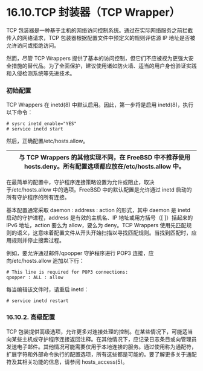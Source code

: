 # 16.10.TCP 封装器（TCP Wrapper）

TCP 包装器是一种基于主机的网络访问控制系统。通过在实际网络服务之前拦截传入的网络请求，TCP 包装器根据配置文件中预定义的规则评估源 IP 地址是否被允许访问或拒绝访问。

然而，尽管 TCP Wrappers 提供了基本的访问控制，但它们不应被视为更强大安全措施的替代品。为了全面保护，建议使用诸如防火墙、适当的用户身份验证实践和入侵检测系统等先进技术。

### 初始配置

TCP Wrappers 在 inetd(8) 中默认启用。因此，第一步将是启用 inetd(8)，执行以下命令：

```
# sysrc inetd_enable="YES"
# service inetd start
```

然后，正确配置/etc/hosts.allow。

|  | 与 TCP Wrappers 的其他实现不同，在 FreeBSD 中不推荐使用 hosts.deny。所有配置选项都应放在/etc/hosts.allow 中。|
| -- | --------------------------------------------------------------------------------------------------------------- |

在最简单的配置中，守护程序连接策略设置为允许或阻止，取决于/etc/hosts.allow 中的选项。FreeBSD 中的默认配置是允许通过 inetd 启动的所有守护程序的所有连接。

基本配置通常采取 daemon : address : action 的形式，其中 daemon 是 inetd 启动的守护进程，address 是有效的主机名、IP 地址或用方括号（[ ]）括起来的 IPv6 地址，action 要么为 allow，要么为 deny。TCP Wrappers 使用先匹配规则的语义，这意味着配置文件从开头开始扫描以寻找匹配规则。当找到匹配时，应用规则并停止搜索过程。

例如，要允许通过邮件/qpopper 守护程序进行 POP3 连接，应向/etc/hosts.allow 追加以下行：

```
# This line is required for POP3 connections:
qpopper : ALL : allow
```

每当编辑该文件时，请重启 inetd：

```
# service inetd restart
```

### 16.10.2. 高级配置

TCP 包装提供高级选项，允许更多对连接处理的控制。在某些情况下，可能适当向某些主机或守护程序连接返回注释。在其他情况下，应记录日志条目或向管理员发送电子邮件。其他情况可能需要仅用于本地连接的服务。通过使用称为通配符，扩展字符和外部命令执行的配置选项，所有这些都是可能的。要了解更多关于通配符及其相关功能的信息，请参阅 hosts_access(5)。
